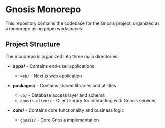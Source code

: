 # Gnosis Monorepo

This repository contains the codebase for the Gnosis project, organized as a monorepo using pnpm workspaces.

## Project Structure

The monorepo is organized into three main directories:

- **apps/** - Contains end-user applications

  - `web/` - Next.js web application

- **packages/** - Contains shared libraries and utilities

  - `db/` - Database access layer and schema
  - `gnosis-client/` - Client library for interacting with Gnosis services

- **core/** - Contains core functionality and business logic
  - `gnosis/` - Core Gnosis implementation

